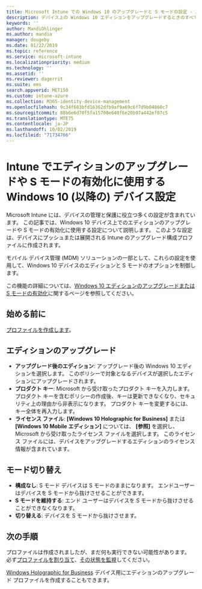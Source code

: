 ```yaml
---
title: Microsoft Intune での Windows 10 のアップグレードと S モードの設定 - Azure | Microsoft Docs
description: デバイス上の Windows 10 エディションをアップグレードするときのすべての設定一覧とその実行内容や、Microsoft Intune のデバイス構成プロファイルを使用してデバイス上で S モードを有効にする方法について説明します。
keywords: ''
author: MandiOhlinger
ms.author: mandia
manager: dougeby
ms.date: 01/22/2019
ms.topic: reference
ms.service: microsoft-intune
ms.localizationpriority: medium
ms.technology: ''
ms.assetid: ''
ms.reviewer: dagerrit
ms.suite: ems
search.appverid: MET150
ms.custom: intune-azure
ms.collection: M365-identity-device-management
ms.openlocfilehash: 9c34f683bfd16362dfb9af9a69c6f7d9b04860c7
ms.sourcegitcommit: 88b6e6d70f5fa15708e640f6e20b97a442ef07c5
ms.translationtype: MTE75
ms.contentlocale: ja-JP
ms.lasthandoff: 10/02/2019
ms.locfileid: "71734766"
---
```

# <a name="windows-10-and-newer-device-settings-to-upgrade-editions-or-enable-s-mode-in-intune"></a>Intune でエディションのアップグレードや S モードの有効化に使用する Windows 10 (以降の) デバイス設定

Microsoft Intune には、デバイスの管理と保護に役立つ多くの設定が含まれています。 この記事では、Windows 10 デバイス上でのエディションのアップグレードや S モードの有効化に使用する設定について説明します。 このような設定は、デバイスにプッシュまたは展開される Intune のアップグレード構成プロファイルに作成されます。

モバイル デバイス管理 (MDM) ソリューションの一部として、これらの設定を使用して、Windows 10 デバイスのエディションと S モードのオプションを制御します。

この機能の詳細については、[Windows 10 エディションのアップグレードまたは S モードの有効化](edition-upgrade-configure-windows-10.md)に関するページを参照してください。

## <a name="before-you-begin"></a>始める前に

[プロファイルを作成します](edition-upgrade-configure-windows-10.md#create-the-profile)。

## <a name="edition-upgrade"></a>エディションのアップグレード

- **アップグレード後のエディション**: アップグレード後の Windows 10 エディションを選択します。 このポリシーで対象となるデバイスが選択したエディションにアップグレードされます。
- **プロダクト キー**: Microsoft から受け取ったプロダクト キーを入力します。 プロダクト キーを含むポリシーの作成後、キーは更新できなくなり、セキュリティ上の理由から非表示になります。 プロダクト キーを変更するには、キー全体を再入力します。
- **ライセンス ファイル**: **[Windows 10 Holographic for Business]** または **[Windows 10 Mobile エディション]** については、 **[参照]** を選択し、Microsoft から受け取ったライセンス ファイルを選択します。 このライセンス ファイルには、デバイスをアップグレードするエディションのライセンス情報が含まれています。

## <a name="mode-switch"></a>モード切り替え

- **構成なし**: S モード デバイスは S モードのままになります。 エンドユーザーはデバイスを S モードから抜けさせることができます。
- **S モードを維持する**: エンド ユーザーはデバイスを S モードから抜けさせることができなくなります。
- **切り替える**: デバイスを S モードから抜けさせます。

## <a name="next-steps"></a>次の手順

プロファイルは作成されましたが、まだ何も実行できない可能性があります。 必ず[プロファイルを割り当て](device-profile-assign.md)、[その状態を監視](device-profile-monitor.md)してください。

[Windows Holographic for Business](holographic-upgrade.md) デバイス用にエディションのアップグレード プロファイルを作成することもできます。
